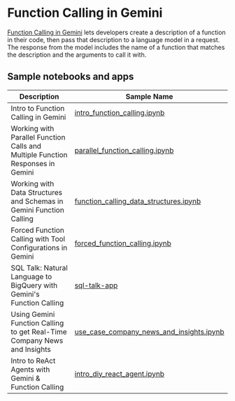 # Function Calling in Gemini

[Function Calling in Gemini](https://cloud.google.com/vertex-ai/generative-ai/docs/multimodal/function-calling)
lets developers create a description of a function in their code, then pass that
description to a language model in a request. The response from the model
includes the name of a function that matches the description and the arguments
to call it with.

## Sample notebooks and apps

| Description                                                                    | Sample Name                                                                          |
| ------------------------------------------------------------------------------ | ------------------------------------------------------------------------------------ |
| Intro to Function Calling in Gemini                                            | [intro_function_calling.ipynb](intro_function_calling.ipynb)                         |
| Working with Parallel Function Calls and Multiple Function Responses in Gemini | [parallel_function_calling.ipynb](parallel_function_calling.ipynb)                   |
| Working with Data Structures and Schemas in Gemini Function Calling            | [function_calling_data_structures.ipynb](function_calling_data_structures.ipynb)     |
| Forced Function Calling with Tool Configurations in Gemini                     | [forced_function_calling.ipynb](forced_function_calling.ipynb)                       |
| SQL Talk: Natural Language to BigQuery with Gemini's Function Calling          | [sql-talk-app](sql-talk-app)                                                         |
| Using Gemini Function Calling to get Real-Time Company News and Insights       | [use_case_company_news_and_insights.ipynb](use_case_company_news_and_insights.ipynb) |
| Intro to ReAct Agents with Gemini & Function Calling                           | [intro_diy_react_agent.ipynb](intro_diy_react_agent.ipynb)                           |
